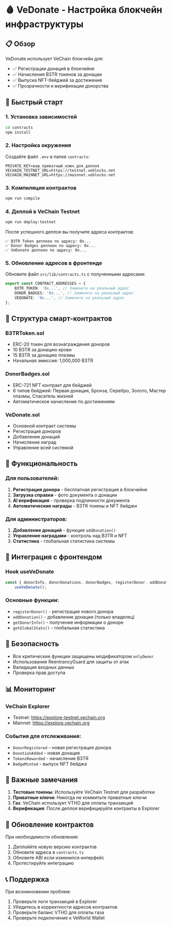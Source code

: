 # 🩸 VeDonate - Настройка блокчейн инфраструктуры

## 📋 Обзор

VeDonate использует VeChain блокчейн для:

- ✅ Регистрации донаций в блокчейне
- ✅ Начисления B3TR токенов за донации
- ✅ Выпуска NFT-бейджей за достижения
- ✅ Прозрачности и верификации донорства

## 🚀 Быстрый старт

### 1. Установка зависимостей

```bash
cd contracts
npm install
```

### 2. Настройка окружения

Создайте файл `.env` в папке `contracts`:

```env
PRIVATE_KEY=ваш_приватный_ключ_для_деплоя
VECHAIN_TESTNET_URL=https://testnet.veblocks.net
VECHAIN_MAINNET_URL=https://mainnet.veblocks.net
```

### 3. Компиляция контрактов

```bash
npm run compile
```

### 4. Деплой в VeChain Testnet

```bash
npm run deploy:testnet
```

После успешного деплоя вы получите адреса контрактов:

```
✅ B3TR Token деплоен по адресу: 0x...
✅ Donor Badges деплоен по адресу: 0x...
✅ VeDonate деплоен по адресу: 0x...
```

### 5. Обновление адресов в фронтенде

Обновите файл `src/lib/contracts.ts` с полученными адресами:

```typescript
export const CONTRACT_ADDRESSES = {
	B3TR_TOKEN: '0x...', // Замените на реальный адрес
	DONOR_BADGES: '0x...', // Замените на реальный адрес
	VEDONATE: '0x...', // Замените на реальный адрес
};
```

## 📄 Структура смарт-контрактов

### B3TRToken.sol

- ERC-20 токен для вознаграждения доноров
- 10 B3TR за донацию крови
- 15 B3TR за донацию плазмы
- Начальная эмиссия: 1,000,000 B3TR

### DonorBadges.sol

- ERC-721 NFT контракт для бейджей
- 6 типов бейджей: Первая донация, Бронза, Серебро, Золото, Мастер плазмы, Спасатель жизней
- Автоматическое начисление по достижениям

### VeDonate.sol

- Основной контракт системы
- Регистрация доноров
- Добавление донаций
- Начисление наград
- Управление всей системой

## 🔧 Функциональность

### Для пользователей:

1. **Регистрация донора** - бесплатная регистрация в блокчейне
2. **Загрузка справки** - фото документа о донации
3. **AI верификация** - проверка подлинности документа
4. **Автоматические награды** - B3TR токены и NFT бейджи

### Для администраторов:

1. **Добавление донаций** - функция `addDonation()`
2. **Управление наградами** - контроль над B3TR и NFT
3. **Статистика** - глобальная статистика системы

## 🎯 Интеграция с фронтендом

### Hook useVeDonate

```typescript
const { donorInfo, donorDonations, donorBadges, registerDonor, addDonation } =
	useVeDonate();
```

### Основные функции:

- `registerDonor()` - регистрация нового донора
- `addDonation()` - добавление донации (только владелец)
- `getDonorInfo()` - получение информации о доноре
- `getGlobalStats()` - глобальная статистика

## 🔐 Безопасность

- Все критические функции защищены модификатором `onlyOwner`
- Использование ReentrancyGuard для защиты от атак
- Валидация входных данных
- Проверка прав доступа

## 📊 Мониторинг

### VeChain Explorer

- Testnet: https://explore-testnet.vechain.org
- Mainnet: https://explore.vechain.org

### События для отслеживания:

- `DonorRegistered` - новая регистрация донора
- `DonationAdded` - новая донация
- `TokensRewarded` - начисление B3TR
- `BadgeMinted` - выпуск NFT бейджа

## 🚨 Важные замечания

1. **Тестовые токены**: Используйте VeChain Testnet для разработки
2. **Приватные ключи**: Никогда не коммитьте приватные ключи
3. **Газ**: VeChain использует VTHO для оплаты транзакций
4. **Верификация**: После деплоя верифицируйте контракты в Explorer

## 🔄 Обновление контрактов

При необходимости обновления:

1. Деплоййте новую версию контрактов
2. Обновите адреса в `contracts.ts`
3. Обновите ABI если изменился интерфейс
4. Протестируйте интеграцию

## 📞 Поддержка

При возникновении проблем:

1. Проверьте логи транзакций в Explorer
2. Убедитесь в корректности адресов контрактов
3. Проверьте баланс VTHO для оплаты газа
4. Проверьте подключение к VeWorld Wallet
